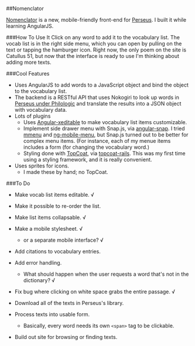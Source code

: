 ##Nomenclator

[Nomenclator](http://nomenclator-mobile.herokuapp.com) is a new, mobile-friendly front-end for [Perseus](http://www.perseus.tufts.edu/hopper/). I built it while learning AngularJS.

###How To Use It
Click on any word to add it to the vocabulary list. The vocab list is in the right side menu, which you can open by pulling on the text or tapping the hamburger icon. Right now, the only poem on the site is Catullus 51, but now that the interface is ready to use I'm thinking about adding more texts.

###Cool Features
- Uses AngularJS to add words to a JavaScript object and bind the object to the vocabulary list.
- The backend is a RESTful API that uses Nokogiri to look up words in [Perseus under Philologic](http://perseus.uchicago.edu/) and translate the results into a JSON object with vocabulary data.
- Lots of plugins
	- Uses [Angular-xeditable](http://vitalets.github.io/angular-xeditable/) to make vocabulary list items customizable.
	- Implement side drawer menu with Snap.js, via [angular-snap](https://github.com/jtrussell/angular-snap.js). I tried [mmenu](http://mmenu.frebsite.nl/) and [ng-mobile-menu](http://shoppinpal.github.io/ng-mobile-menu/), but Snap.js turned out to be better for complex menu items. (For instance, each of my menue items includes a form (for changing the vocabulary word.)
	- Styling done with [TopCoat](http://topcoat.io/), via [topcoat-rails](https://github.com/esampaio/topcoat-rails). This was my first time using a styling framework, and it is really convenient. 
- Uses sprites for icons.
	- I made these by hand; no TopCoat.

###To Do
- Make vocab list items editable. √
- Make it possible to re-order the list.
- Make list items collapsable. √
- Make a mobile stylesheet. √
	- or a separate mobile interface? √
- Add citations to vocabulary entries.
	
- Add error handling.
	- What should happen when the user requests a word that's not in the dictionary? √
- Fix bug where clicking on white space grabs the entire passage. √

- Download all of the texts in Perseus's library.
- Process texts into usable form.
	- Basically, every word needs its own `<span>` tag to be clickable.
- Build out site for browsing or finding texts.